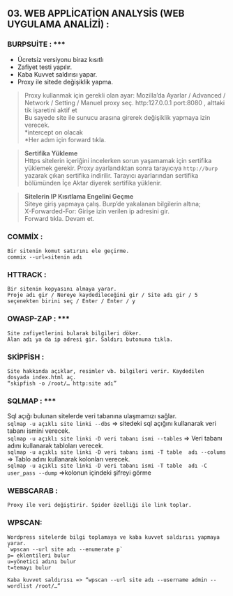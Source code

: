 ## 03. WEB APPLİCATİON ANALYSİS (WEB UYGULAMA ANALİZİ) :

### BURPSUİTE : ***
-	Ücretsiz versiyonu biraz kısıtlı
-	Zafiyet testi yapılır.
-	Kaba Kuvvet saldırısı yapar.
-	Proxy ile sitede değişiklik yapma.  
> Proxy kullanmak için gerekli olan ayar: Mozilla’da Ayarlar / Advanced / Network / Setting / Manuel proxy seç. http:127.0.0.1  port:8080 , alttaki tik işaretini aktif et  
Bu sayede site ile sunucu arasına girerek değişiklik yapmaya izin verecek.  
*intercept on olacak  
*Her adım için forward tıkla.

> **Sertifika Yükleme**  
  Https sitelerin içeriğini incelerken sorun yaşamamak için sertifika yüklemek gerekir. Proxy ayarlandıktan sonra tarayıcıya `http://burp` yazarak çıkan sertifika indirilir. Tarayıcı ayarlarından sertifika bölümünden İçe Aktar diyerek sertifika yüklenir.  
  
> **Sitelerin IP Kısıtlama Engelini Geçme**  
  Siteye giriş yapmaya çalış. Burp’de yakalanan bilgilerin altına;  
  X-Forwarded-For: Girişe izin verilen ip adresini gir.  
  Forward tıkla. Devam et.  
  
### COMMİX :
    Bir sitenin komut satırını ele geçirme.
    commix --url=sitenin adı

### HTTRACK :
    Bir sitenin kopyasını almaya yarar.
    Proje adı gir / Nereye kaydedileceğini gir / Site adı gir / 5 seçenekten birini seç / Enter / Enter / y


### OWASP-ZAP :	***
    Site zafiyetlerini bularak bilgileri döker. 
    Alan adı ya da ip adresi gir. Saldırı butonuna tıkla.

### SKİPFİSH :
	Site hakkında açıklar, resimler vb. bilgileri verir. Kaydedilen dosyada index.html aç.
	“skipfish -o /root/… http:site adı”

### SQLMAP : ***
Sql açığı bulunan sitelerde veri tabanına ulaşmamızı sağlar.  
`sqlmap -u açıklı site linki --dbs` => sitedeki sql açığını kullanarak veri tabanı ismini verecek.  
`sqlmap -u açıklı site linki -D veri tabanı ismi --tables` => Veri tabanı adını kullanarak tabloları verecek.  
`sqlmap -u açıklı site linki -D veri tabanı ismi -T table  adı --colums` => Tablo adını kullanarak kolonları verecek.  
`sqlmap -u açıklı site linki -D veri tabanı ismi -T table  adı -C user_pass --dump` =>kolonun içindeki şifreyi görme  

### WEBSCARAB :
	Proxy ile veri değiştirir. Spider özelliği ile link toplar.

### WPSCAN:
	Wordpress sitelerde bilgi toplamaya ve kaba kuvvet saldırısı yapmaya yarar.
    `wpscan --url site adı --enumerate p`  
    p= eklentileri bulur
    u=yönetici adını bulur
    t=temayı bulur  

    Kaba kuvvet saldırısı => “wpscan --url site adı --username admin --wordlist /root/…”
